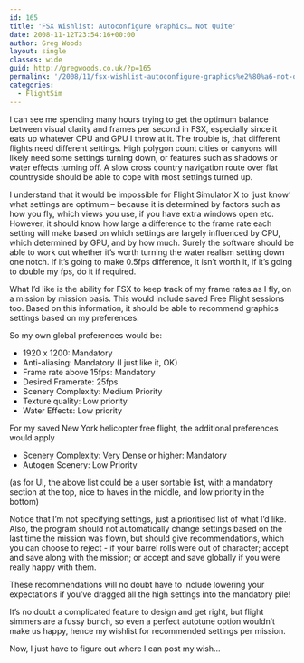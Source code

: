 ```yaml
---
id: 165
title: 'FSX Wishlist: Autoconfigure Graphics… Not Quite'
date: 2008-11-12T23:54:16+00:00
author: Greg Woods
layout: single
classes: wide
guid: http://gregwoods.co.uk/?p=165
permalink: '/2008/11/fsx-wishlist-autoconfigure-graphics%e2%80%a6-not-quite/'
categories:
  - FlightSim
---
```

I can see me spending many hours trying to get the optimum balance between visual clarity and frames per second in FSX, especially since it eats up whatever CPU and GPU I throw at it. The trouble is, that different flights need different settings. High polygon count cities or canyons will likely need some settings turning down, or features such as shadows or water effects turning off. A slow cross country navigation route over flat countryside should be able to cope with most settings turned up.

I understand that it would be impossible for Flight Simulator X to ‘just know’ what settings are optimum – because it is determined by factors such as how you fly, which views you use, if you have extra windows open etc. However, it should know how large a difference to the frame rate each setting will make based on which settings are largely influenced by CPU, which determined by GPU, and by how much. Surely the software should be able to work out whether it’s worth turning the water realism setting down one notch. If it’s going to make 0.5fps difference, it isn’t worth it, if it’s going to double my fps, do it if required.

What I’d like is the ability for FSX to keep track of my frame rates as I fly, on a mission by mission basis. This would include saved Free Flight sessions too. Based on this information, it should be able to recommend graphics settings based on my preferences.

So my own global preferences would be:

* 1920 x 1200: Mandatory
* Anti-aliasing: Mandatory (I just like it, OK)
* Frame rate above 15fps: Mandatory
* Desired Framerate: 25fps
* Scenery Complexity: Medium Priority
* Texture quality: Low priority
* Water Effects: Low priority

For my saved New York helicopter free flight, the additional preferences would apply

* Scenery Complexity: Very Dense or higher: Mandatory
* Autogen Scenery: Low Priority

(as for UI, the above list could be a user sortable list, with a mandatory section at the top, nice to haves in the middle, and low priority in the bottom)

Notice that I’m not specifying settings, just a prioritised list of what I’d like. Also, the program should not automatically change settings based on the last time the mission was flown, but should give recommendations, which you can choose to reject - if your barrel rolls were out of character; accept and save along with the mission; or accept and save globally if you were really happy with them.

These recommendations will no doubt have to include lowering your expectations if you’ve dragged all the high settings into the mandatory pile!

It’s no doubt a complicated feature to design and get right, but flight simmers are a fussy bunch, so even a perfect autotune option wouldn’t make us happy, hence my wishlist for recommended settings per mission.

Now, I just have to figure out where I can post my wish…